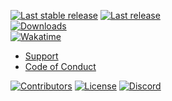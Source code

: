 [![Last stable release](https://img.shields.io/github/v/release/Wixonic/12th-Client?display_name=tag&label=Last%20stable%20release)](https://github.com/Wixonic/12th-Client/releases) [![Last release](https://img.shields.io/github/v/tag/Wixonic/12th-Client?display_name=tag&label=Last%20pre-release)](https://github.com/Wixonic/12th-Client/tags)<br />
[![Downloads](https://img.shields.io/github/downloads/Wixonic/12th-Client/total?label=Downloads&color=0C0)](https://github.com/Wixonic/12th-Client/releases)<br />
[![Wakatime](https://wakatime.com/badge/github/Wixonic/12th-Client.svg?style=flat)](https://wakatime.com/badge/github/Wixonic/12th-Client)

- [Support](https://github.com/Wixonic/12th-Client/blob/Default/.github/SUPPORT.md)
- [Code of Conduct](https://github.com/Wixonic/12th-Client/blob/Default/.github/CODE_OF_CONDUCT.md)

[![Contributors](https://img.shields.io/github/contributors/Wixonic/12th-Client?color=%2308F&label=Contributors)](https://github.com/Wixonic/12th-Client/blob/Default/.github/CONTRIBUTING.md)
[![License](https://img.shields.io/github/license/Wixonic/12th-Client?color=%23555&label=License)](https://github.com/Wixonic/12th-Client/blob/Default/LICENSE)
[![Discord](https://img.shields.io/discord/1020663521530351627?logo=discord&logoColor=94ABFC&label=Discord&color=7289DA)](https://go.wixonic.fr/discord)
